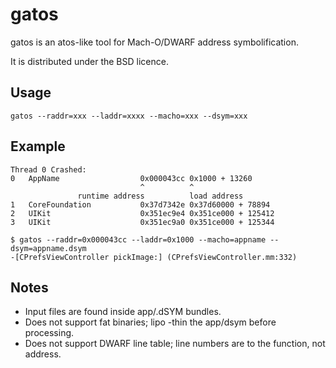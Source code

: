 gatos
=====
gatos is an atos-like tool for Mach-O/DWARF address symbolification.

It is distributed under the BSD licence.


Usage
-----
    gatos --raddr=xxx --laddr=xxxx --macho=xxx --dsym=xxx


Example
-----
    Thread 0 Crashed:
    0   AppName                  0x000043cc 0x1000 + 13260
                                 ^          ^
                   runtime address          load address
    1   CoreFoundation           0x37d7342e 0x37d60000 + 78894
    2   UIKit                    0x351ec9e4 0x351ce000 + 125412
    3   UIKit                    0x351ec9a0 0x351ce000 + 125344
	 
    $ gatos --raddr=0x000043cc --laddr=0x1000 --macho=appname --dsym=appname.dsym
    -[CPrefsViewController pickImage:] (CPrefsViewController.mm:332)


Notes
-----
* Input files are found inside app/.dSYM bundles.
* Does not support fat binaries; lipo -thin the app/dsym before processing.
* Does not support DWARF line table; line numbers are to the function, not address.

